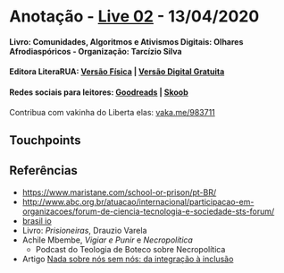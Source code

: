 [repo-clube]: https://github.com/inspiradanacomputacao/clubeleiturainspirada

[livro01-compre]: http://www.literarua.com.br/livro/olhares-afrodiasporicos
[livro01-ebook]: https://bit.ly/ComunidadesDigitais
[livro01-skoob]: https://www.skoob.com.br/comunidades-algoritmos-e-ativismos-digitais-1136137ed1139762.html
[livro01-goodreads]: https://www.goodreads.com/book/show/53005858-comunidades-algoritmos-e-ativismos-digitais

[link-live]: https://youtu.be/foy77XEVcYY

# Anotação - [Live 02][link-live] - 13/04/2020
#### Livro: Comunidades, Algoritmos e Ativismos Digitais: Olhares Afrodiaspóricos - Organização: Tarcízio Silva
#### Editora LiteraRUA: [Versão Física][livro01-compre] | [Versão Digital Gratuita][livro01-ebook]
#### Redes sociais para leitores: [Goodreads][livro01-goodreads] | [Skoob][livro01-skoob]

Contribua com vakinha do Liberta elas: [vaka.me/983711](https://vaka.me/983711)

## Touchpoints



## Referências
- https://www.maristane.com/school-or-prison/pt-BR/
- http://www.abc.org.br/atuacao/internacional/participacao-em-organizacoes/forum-de-ciencia-tecnologia-e-sociedade-sts-forum/
- [brasil io](https://brasil.io/home)
- Livro: *Prisioneiras*, Drauzio Varela
- Achile Mbembe, *Vigiar e Punir* e *Necropolítica*
  - Podcast do Teologia de Boteco sobre Necropolítica
- Artigo [Nada sobre nós sem nós: da integração à inclusão](https://scholar.google.com/scholar?cluster=13384120771105268185&hl=pt-BR&as_sdt=0,5&sciodt=0,5)
